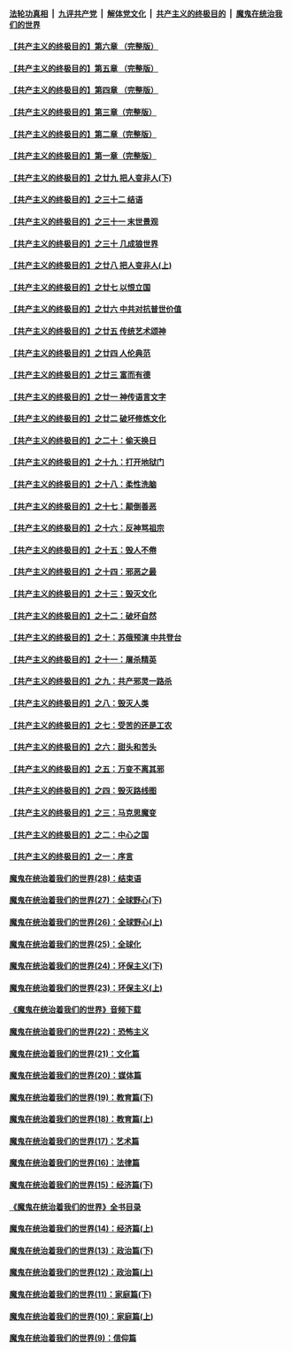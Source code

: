 

####  [法轮功真相](../../../../basic/blob/master/README.md?t=05172301) &nbsp;|&nbsp; [九评共产党](../../../../9ping.md/blob/master/README.md?t=05172301) &nbsp;|&nbsp; [解体党文化](../../../../jtdwh.md/blob/master/README.md?t=05172301)  &nbsp;|&nbsp; [共产主义的终极目的](../../../../gczydzjmd.md/blob/master/README.md?t=05172301) &nbsp;|&nbsp; [魔鬼在统治我们的世界](../../../../mgztzwmdsj.md/blob/master/README.md?t=05172301) 

#### [【共产主义的终极目的】第六章 （完整版）](../pages/nsc422/n11428913.md?t=05172301) 

#### [【共产主义的终极目的】第五章 （完整版）](../pages/nsc422/n11428912.md?t=05172301) 

#### [【共产主义的终极目的】第四章 （完整版）](../pages/nsc422/n11428907.md?t=05172301) 

#### [【共产主义的终极目的】第三章（完整版）](../pages/nsc422/n11428848.md?t=05172301) 

#### [【共产主义的终极目的】第二章（完整版）](../pages/nsc422/n11428831.md?t=05172301) 

#### [【共产主义的终极目的】第一章（完整版）](../pages/nsc422/n11417651.md?t=05172301) 

#### [【共产主义的终极目的】之廿九 把人变非人(下)](../pages/nsc422/n11344140.md?t=05172301) 

#### [【共产主义的终极目的】之三十二 结语](../pages/nsc422/n11360535.md?t=05172301) 

#### [【共产主义的终极目的】之三十一 末世景观](../pages/nsc422/n11351129.md?t=05172301) 

#### [【共产主义的终极目的】之三十 几成狼世界](../pages/nsc422/n11348280.md?t=05172301) 

#### [【共产主义的终极目的】之廿八 把人变非人(上)](../pages/nsc422/n11340492.md?t=05172301) 

#### [【共产主义的终极目的】之廿七 以恨立国](../pages/nsc422/n11336944.md?t=05172301) 

#### [【共产主义的终极目的】之廿六 中共对抗普世价值](../pages/nsc422/n11324785.md?t=05172301) 

#### [【共产主义的终极目的】之廿五 传统艺术颂神](../pages/nsc422/n11296396.md?t=05172301) 

#### [【共产主义的终极目的】之廿四 人伦典范](../pages/nsc422/n11296397.md?t=05172301) 

#### [【共产主义的终极目的】之廿三 富而有德](../pages/nsc422/n11283598.md?t=05172301) 

#### [【共产主义的终极目的】之廿一 神传语言文字](../pages/nsc422/n11263265.md?t=05172301) 

#### [【共产主义的终极目的】之廿二 破坏修炼文化](../pages/nsc422/n11245728.md?t=05172301) 

#### [【共产主义的终极目的】之二十：偷天换日](../pages/nsc422/n11238846.md?t=05172301) 

#### [【共产主义的终极目的】之十九：打开地狱门](../pages/nsc422/n11206376.md?t=05172301) 

#### [【共产主义的终极目的】之十八：柔性洗脑](../pages/nsc422/n11199994.md?t=05172301) 

#### [【共产主义的终极目的】之十七：颠倒善恶](../pages/nsc422/n11179782.md?t=05172301) 

#### [【共产主义的终极目的】之十六：反神骂祖宗](../pages/nsc422/n11166798.md?t=05172301) 

#### [【共产主义的终极目的】之十五：毁人不倦](../pages/nsc422/n11166792.md?t=05172301) 

#### [【共产主义的终极目的】之十四：邪恶之最](../pages/nsc422/n11150249.md?t=05172301) 

#### [【共产主义的终极目的】之十三：毁灭文化](../pages/nsc422/n11135227.md?t=05172301) 

#### [【共产主义的终极目的】之十二：破坏自然](../pages/nsc422/n11135214.md?t=05172301) 

#### [【共产主义的终极目的】之十：苏俄预演 中共登台](../pages/nsc422/n11118424.md?t=05172301) 

#### [【共产主义的终极目的】之十一：屠杀精英](../pages/nsc422/n11118442.md?t=05172301) 

#### [【共产主义的终极目的】之九：共产邪灵一路杀](../pages/nsc422/n11114139.md?t=05172301) 

#### [【共产主义的终极目的】之八：毁灭人类](../pages/nsc422/n11108503.md?t=05172301) 

#### [【共产主义的终极目的】之七：受苦的还是工农](../pages/nsc422/n11101809.md?t=05172301) 

#### [【共产主义的终极目的】之六：甜头和苦头](../pages/nsc422/n11096971.md?t=05172301) 

#### [【共产主义的终极目的】之五：万变不离其邪](../pages/nsc422/n11091285.md?t=05172301) 

#### [【共产主义的终极目的】之四：毁灭路线图](../pages/nsc422/n11086284.md?t=05172301) 

#### [【共产主义的终极目的】之三：马克思魔变](../pages/nsc422/n11061941.md?t=05172301) 

#### [【共产主义的终极目的】之二：中心之国](../pages/nsc422/n11047728.md?t=05172301) 

#### [【共产主义的终极目的】之一：序言](../pages/nsc422/n11086077.md?t=05172301) 

#### [魔鬼在统治着我们的世界(28)：结束语](../pages/nsc422/n10936246.md?t=05172301) 

#### [魔鬼在统治着我们的世界(27)：全球野心(下)](../pages/nsc422/n10928319.md?t=05172301) 

#### [魔鬼在统治着我们的世界(26)：全球野心(上)](../pages/nsc422/n10900318.md?t=05172301) 

#### [魔鬼在统治着我们的世界(25)：全球化](../pages/nsc422/n10788205.md?t=05172301) 

#### [魔鬼在统治着我们的世界(24)：环保主义(下)](../pages/nsc422/n10695307.md?t=05172301) 

#### [魔鬼在统治着我们的世界(23)：环保主义(上)](../pages/nsc422/n10688613.md?t=05172301) 

#### [《魔鬼在统治着我们的世界》音频下载](../pages/nsc422/n10635553.md?t=05172301) 

#### [魔鬼在统治着我们的世界(22)：恐怖主义](../pages/nsc422/n10614727.md?t=05172301) 

#### [魔鬼在统治着我们的世界(21)：文化篇](../pages/nsc422/n10597706.md?t=05172301) 

#### [魔鬼在统治着我们的世界(20)：媒体篇](../pages/nsc422/n10586579.md?t=05172301) 

#### [魔鬼在统治着我们的世界(19)：教育篇(下)](../pages/nsc422/n10564808.md?t=05172301) 

#### [魔鬼在统治着我们的世界(18)：教育篇(上)](../pages/nsc422/n10526970.md?t=05172301) 

#### [魔鬼在统治着我们的世界(17)：艺术篇](../pages/nsc422/n10499093.md?t=05172301) 

#### [魔鬼在统治着我们的世界(16)：法律篇](../pages/nsc422/n10485969.md?t=05172301) 

#### [魔鬼在统治着我们的世界(15)：经济篇(下)](../pages/nsc422/n10469975.md?t=05172301) 

#### [《魔鬼在统治着我们的世界》全书目录](../pages/nsc422/n10464261.md?t=05172301) 

#### [魔鬼在统治着我们的世界(14)：经济篇(上)](../pages/nsc422/n10457370.md?t=05172301) 

#### [魔鬼在统治着我们的世界(13)：政治篇(下)](../pages/nsc422/n10448270.md?t=05172301) 

#### [魔鬼在统治着我们的世界(12)：政治篇(上)](../pages/nsc422/n10444576.md?t=05172301) 

#### [魔鬼在统治着我们的世界(11)：家庭篇(下)](../pages/nsc422/n10440961.md?t=05172301) 

#### [魔鬼在统治着我们的世界(10)：家庭篇(上)](../pages/nsc422/n10435448.md?t=05172301) 

#### [魔鬼在统治着我们的世界(9)：信仰篇](../pages/nsc422/n10432159.md?t=05172301) 

